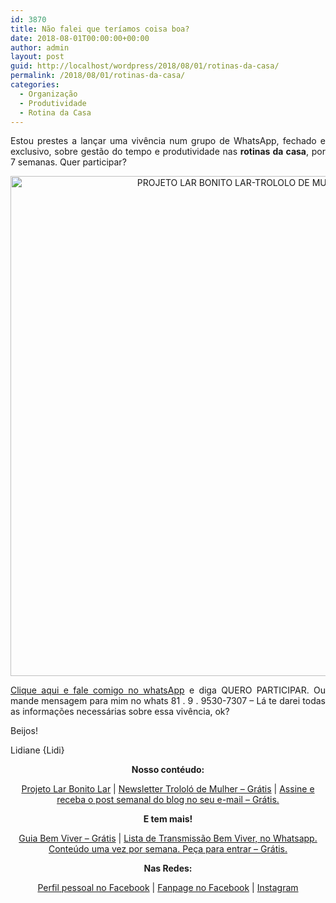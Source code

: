 ```yaml
---
id: 3870
title: Não falei que teríamos coisa boa?
date: 2018-08-01T00:00:00+00:00
author: admin
layout: post
guid: http://localhost/wordpress/2018/08/01/rotinas-da-casa/
permalink: /2018/08/01/rotinas-da-casa/
categories:
  - Organização
  - Produtividade
  - Rotina da Casa
---
```

<p align="justify">
  Estou prestes a lançar uma vivência num grupo de WhatsApp, fechado e exclusivo, sobre gestão do tempo e produtividade nas <strong>rotinas da casa</strong>, por 7 semanas. Quer participar?
</p>

<p align="center">
  <img class="alignnone size-full wp-image-14661" src="http://www.trololodemulher.com.br/blog/wp-content/uploads/2018/07/PROJETO-LAR-BONITO-LAR-TROLOLO-DE-MULHER-BLOG28.jpg" alt="PROJETO LAR BONITO LAR-TROLOLO DE MULHER-BLOG[28]" width="800" height="800" />
</p>

<p align="justify">
  <a href="https://bit.ly/2Ldn0bt" target="_blank">Clique aqui e fale comigo no whatsApp</a> e diga QUERO PARTICIPAR. Ou mande mensagem para mim no whats 81 . 9 . 9530-7307 &#8211; Lá te darei todas as informações necessárias sobre essa vivência, ok?
</p>

<p align="justify">
  Beijos!
</p>

<p align="justify">
  Lidiane {Lidi}
</p>

<p align="center">
  <strong>Nosso contéudo:</strong>
</p>

<p align="center">
  <a href="http://www.trololodemulher.com.br/projeto-lar-bonito-lar/" target="_blank">Projeto Lar Bonito Lar</a> | <a href="http://www.trololodemulher.com.br/2018/02/28/newsletter/" target="_blank">Newsletter Trololó de Mulher – Grátis</a> | <a href="https://feedburner.google.com/fb/a/mailverify?uri=blogBichaFemea&loc=en_US" target="_blank">Assine e receba o post semanal do blog no seu e-mail – Grátis.</a>
</p>

<p align="center">
  <strong>E tem mais!</strong>
</p>

<p align="center">
  <a href="http://www.trololodemulher.com.br/2018/03/09/bem-viver/" target="_blank">Guia Bem Viver – Grátis</a> | <a href="https://api.whatsapp.com/send?1=pt_BR&phone=5581995307307" target="_blank">Lista de Transmissão Bem Viver, no Whatsapp. Conteúdo uma vez por semana. Peça para entrar – Grátis.</a>
</p>

<p align="center">
  <strong>Nas Redes:</strong>
</p>

<p align="center">
  <a href="https://www.facebook.com/lidiane.vasconcelos.94" target="_blank">Perfil pessoal no Facebook</a> | <a href="https://www.facebook.com/TrololoMulher/" target="_blank">Fanpage no Facebook</a> | <a href="https://www.instagram.com/trololodemulher/" target="_blank">Instagram</a>
</p>

<p align="justify">